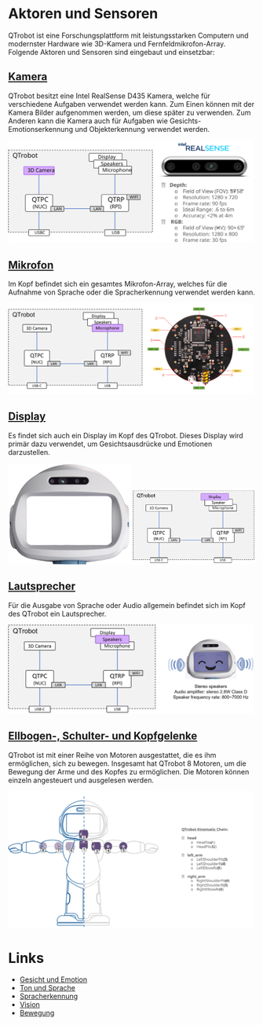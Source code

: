 # Aktoren und Sensoren
QTrobot ist eine Forschungsplattform mit leistungsstarken Computern und modernster Hardware wie 3D-Kamera und Fernfeldmikrofon-Array.
Folgende Aktoren und Sensoren sind eingebaut und einsetzbar:

## [Kamera](https://docs.luxai.com/docs/modules/camera)
QTrobot besitzt eine Intel RealSense D435 Kamera, welche für verschiedene Aufgaben verwendet werden kann.
Zum Einen können mit der Kamera Bilder aufgenommen werden, um diese später zu verwenden.
Zum Anderen kann die Kamera auch für Aufgaben wie Gesichts- Emotionserkennung und Objekterkennung verwendet werden.

<img src="images/camera.svg" alt="Kamera" width="500px"/>



## [Mikrofon](https://docs.luxai.com/docs/modules/microphone)
Im Kopf befindet sich ein gesamtes Mikrofon-Array, welches für die Aufnahme von Sprache oder die Spracherkennung verwendet werden kann.

<img src="images/microphone.png" alt="Mikrofon" width="500px"/>



## [Display](https://docs.luxai.com/docs/modules/display)
Es findet sich auch ein Display im Kopf des QTrobot. Dieses Display wird primär dazu verwendet, um Gesichtsausdrücke und Emotionen darzustellen.

<img src="images/qt_head-cd1f3ecbe79fb245a572462c68f363f1.png" alt="drawing" width="250px"/>
<img src="images/display.png" alt="Display" width="250px"/>



## [Lautsprecher](https://docs.luxai.com/docs/modules/speakers)
Für die Ausgabe von Sprache oder Audio allgemein befindet sich im Kopf des QTrobot ein Lautsprecher.

<img src="images/speakers.png" alt="Lautsprecher" width="500px"/>



## [Ellbogen-, Schulter- und Kopfgelenke](https://docs.luxai.com/docs/modules/motors)
QTrobot ist mit einer Reihe von Motoren ausgestattet, die es ihm ermöglichen, sich zu bewegen.
Insgesamt hat QTrobot 8 Motoren, um die Bewegung der Arme und des Kopfes zu ermöglichen.
Die Motoren können einzeln angesteuert und ausgelesen werden.

<img src="images/robot_kinematic.svg" alt="Kinematik" width="500px"/>


# Links
* [Gesicht und Emotion](https://docs.luxai.com/docs/modules/display)
* [Ton und Sprache](https://docs.luxai.com/docs/modules/speakers)
* [Spracherkennung](https://docs.luxai.com/docs/modules/microphone)
* [Vision](https://docs.luxai.com/docs/modules/camera)
* [Bewegung](https://docs.luxai.com/docs/modules/motors)
